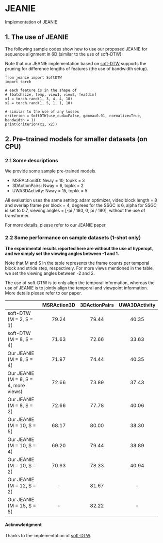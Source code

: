 # JEANIE
Implementation of JEANIE

## 1. The use of JEANIE

The following sample codes show how to use our proposed JEANIE for sequence alignment in 6D (similar to the use of soft-DTW):

Note that our JEANIE implementation based on [soft-DTW](https://github.com/Maghoumi/pytorch-softdtw-cuda) supports the pruning for difference lengths of features (the use of bandwidth setup).

```
from jeanie import SoftDTW
import torch

# each feature is in the shape of
# [batchsize, temp, view1, view2, featdim]
x1 = torch.rand(1, 3, 4, 4, 10)
x2 = torch.rand(1, 5, 1, 1, 10)

# similar to the use of any losses
criterion = SoftDTW(use_cuda=False, gamma=0.01, normalize=True, bandwidth = 1)
print(criterion(x1, x2))
```

## 2. Pre-trained models for smaller datasets (on CPU)

### 2.1 Some descriptions

We provide some sample pre-trained models. 

- MSRAction3D: Nway = 10, topkk = 3
- 3DActionPairs: Nway = 6, topkk = 2
- UWA3DActivity: Nway = 15, topkk = 5

All evaluation uses the same setting: adam optimizer, video block length = 8 and overlap frame per block = 4, degrees for the SSGC is 6, alpha for SSGC is set to 0.7, viewing angles = [-pi / 180, 0, pi / 180], without the use of transformer.

For more details, please refer to our JEANIE paper.

### 2.2 Some performance on sample datasets (1-shot only)

**The experimental results reported here are without the use of hyperopt, and we simply set the viewing angles between -1 and 1.**

Note that M and S in the table represents the frame counts per temporal block and stride step, respectively. For more views mentioned in the table, we set the viewing angles between -2 and 2.

The use of soft-DTW is to only align the temporal information, whereas the use of JEANIE is to jointly align the temporal and viewpoint information. More details please refer to our paper.

|   | MSRAction3D | 3DActionPairs | UWA3DActivity |
| ------------- | :---: | :---: | :---: |
| soft-DTW (M = 2, S = 1)  |  79.24 |  79.44 |  40.35 |
| soft-DTW (M = 8, S = 4)  | 71.63  | 72.66  |  33.63 |
| Our JEANIE (M = 8, S = 4)  |  71.97 |  74.44 |  40.35 |
| Our JEANIE (M = 8, S = 4, more views)  |  72.66 |  73.89 |  37.43 |
| Our JEANIE (M = 8, S = 2) | 72.66  |  77.78 | 40.06  |
| Our JEANIE (M = 10, S = 5) |  68.17 |  80.00 |  38.30 |
| Our JEANIE (M = 10, S = 4) |  69.20 |  79.44 |  38.89 |
| Our JEANIE (M = 10, S = 2) |  70.93 |  78.33 |  40.94 |
| Our JEANIE (M = 12, S = 2) |  - |  81.67 |  - |
| Our JEANIE (M = 15, S = 5) |  - |  82.22 | -  |

#### Acknowledgment
Thanks to the implementation of [soft-DTW](https://github.com/Maghoumi/pytorch-softdtw-cuda).
